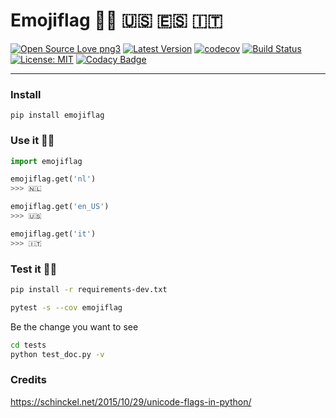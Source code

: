# Emojiflag 🏳️‍🌈 🇺🇸 🇪🇸 🇮🇹
[![Open Source Love png3](https://badges.frapsoft.com/os/v3/open-source.png?v=103)](https://github.com/ellerbrock/open-source-badges/)
[![Latest Version](https://img.shields.io/pypi/v/emojiflag.svg)](https://pypi.python.org/pypi/emojiflag/)
[![codecov](https://codecov.io/gh/lotrekagency/emojiflag/branch/master/graph/badge.svg)](https://codecov.io/gh/lotrekagency/emojiflag)
[![Build Status](https://travis-ci.org/lotrekagency/emojiflag.svg?branch=master)](https://travis-ci.org/lotrekagency/emojiflag)
[![License: MIT](https://img.shields.io/badge/License-MIT-blue.svg)](https://github.com/lotrekagency/emojiflag/blob/master/LICENSE)
[![Codacy Badge](https://api.codacy.com/project/badge/Grade/6febe99f004349029b9aaa285f9db555)](https://www.codacy.com/app/Owanesh/emojiflag?utm_source=github.com&amp;utm_medium=referral&amp;utm_content=lotrekagency/emojiflag&amp;utm_campaign=Badge_Grade)

* * *

### Install

    pip install emojiflag

### Use it ✌🏻
```py
import emojiflag

emojiflag.get('nl')
>>> 🇳🇱

emojiflag.get('en_US')
>>> 🇺🇸

emojiflag.get('it')
>>> 🇮🇹

```


### Test it 💪🏻
```sh
pip install -r requirements-dev.txt

pytest -s --cov emojiflag
```
Be the change you want to see
```sh
cd tests
python test_doc.py -v
```

### Credits

https://schinckel.net/2015/10/29/unicode-flags-in-python/

